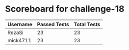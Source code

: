 # Scoreboard for challenge-18
| Username   | Passed Tests | Total Tests |
|------------|--------------|-------------|
| RezaSi | 23 | 23 |
| mick4711 | 23 | 23 |
